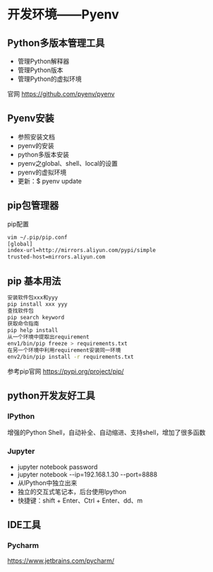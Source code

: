 # 开发环境——Pyenv

## Python多版本管理工具

+ 管理Python解释器
+ 管理Python版本
+ 管理Python的虚拟环境

官网 <https://github.com/pyenv/pyenv>

## Pyenv安装

+ 参照安装文档
+ pyenv的安装
+ python多版本安装
+ pyenv之global、shell、local的设置
+ pyenv的虚拟环境
+ 更新：$ pyenv update

## pip包管理器

pip配置

```bash
vim ~/.pip/pip.conf
[global]
index-url=http://mirrors.aliyun.com/pypi/simple
trusted-host=mirrors.aliyun.com
```

## pip 基本用法

```bash
安装软件包xxx和yyy
pip install xxx yyy
查找软件包
pip search keyword
获取命令指南
pip help install
从一个环境中提取出requirement
env1/bin/pip freeze > requirements.txt
在另一个环境中利用requirement安装同一环境
env2/bin/pip install -r requirements.txt
```

参考pip官网 <https://pypi.org/project/pip/>

## python开发友好工具

### IPython

增强的Python Shell，自动补全、自动缩进、支持shell，增加了很多函数

### Jupyter

+ jupyter notebook password
+ jupyter notebook --ip=192.168.1.30 --port=8888
+ 从IPython中独立出来
+ 独立的交互式笔记本，后台使用Ipython
+ 快捷键：shift + Enter、Ctrl + Enter、dd、m

## IDE工具

### Pycharm

<https://www.jetbrains.com/pycharm/>
